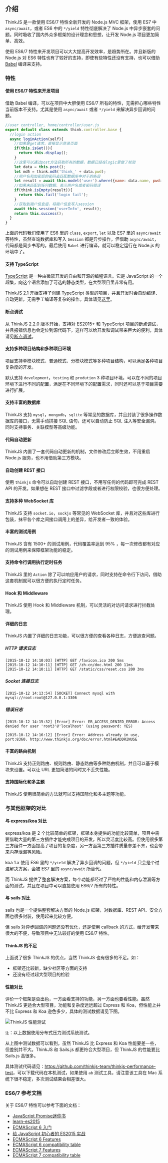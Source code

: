 ## 介绍

ThinkJS 是一款使用 ES6/7 特性全新开发的 Node.js MVC 框架，使用 ES7 中 `async/await`，或者 ES6 中的 `*/yield` 特性彻底解决了 Node.js 中异步嵌套的问题。同时吸收了国内外众多框架的设计理念和思想，让开发 Node.js 项目更加简单、高效。

使用 ES6/7 特性来开发项目可以大大提高开发效率，是趋势所在。并且新版的 Node.js 对 ES6 特性也有了较好的支持，即使有些特性还没有支持，也可以借助 [Babel](http://babeljs.io/) 编译来支持。


### 特性

#### 使用 ES6/7 特性来开发项目

借助 Babel 编译，可以在项目中大胆使用 ES6/7 所有的特性，无需担心哪些特性当前版本不支持。尤其是使用 `async/await` 或者 `*/yield` 来解决异步回调的问题。

```js
//user controller, home/controller/user.js
export default class extends think.controller.base {
  //login action
  async loginAction(self){
    //如果是get请求，直接显示登录页面
    if(this.isGet()){
      return this.display();
    }
    //这里可以通过post方法获取所有的数据，数据已经在logic里做了校验
    let data = this.post();
    let md5 = think.md5('think_' + data.pwd);
    //用户名和加密后的密码去匹配数据库中对于的条目
    let result = await this.model('user').where({name: data.name, pwd: md5}).find();
    //如果未匹配到任何数据，表示用户名或者密码错误
    if(think.isEmpty(result)){
      return this.fail('login fail');
    }
    //获取到用户信息后，将用户信息写入session
    await this.session('userInfo', result);
    return this.success();
  }
}
```

上面的代码我们使用了 ES6 里的 `class`, `export`, `let` 以及 ES7 里的 `async/await` 等特性，虽然查询数据库和写入 `Session` 都是异步操作，但借助 `async/await`，代码都是同步书写的。最后使用 `Babel` 进行编译，就可以稳定运行在 Node.js 的环境中了。

#### 支持 TypeScript

[TypeScript](http://www.typescriptlang.org/) 是一种由微软开发的自由和开源的编程语言。它是 JavaScript 的一个超集，向这个语言添加了可选的静态类型，在大型项目里非常有用。

ThinkJS 2.1 开始支持了创建 TypeScript 类型的项目，并且开发时会自动编译、自动更新，无需手工编译等复杂的操作。具体请见[这里](./typescript.html)。

#### 断点调试

从 ThinkJS 2.2.0 版本开始，支持对 ES2015+ 和 TypeScript 项目的断点调试，并且报错信息也会定位到源代码下，这样可以给开发和调试带来巨大的便利，具体请见[断点调试](/doc/debug.html)。

#### 支持多种项目结构和多种项目环境

项目支持单模块模式、普通模式、分模块模式等多种项目结构，可以满足各种项目复杂度的开发。

默认支持 `development`，`testing` 和 `prodution` 3 种项目环境，可以在不同的项目环境下进行不同的配置，满足在不同环境下的配置需求，同时还可以基于项目需要进行扩展。


#### 支持丰富的数据库

ThinkJS 支持 `mysql`，`mongodb`，`sqlite` 等常见的数据库，并且封装了很多操作数据库的接口，无需手动拼接 SQL 语句，还可以自动防止 SQL 注入等安全漏洞。同时支持事务、关联模型等高级功能。

#### 代码自动更新

ThinkJS 内置了一套代码自动更新的机制，文件修改后立即生效，不用重启 Node.js 服务，也不用借助第三方模块。

#### 自动创建 REST 接口

使用 `thinkjs` 命令可以自动创建 REST 接口，不用写任何的代码即可完成 REST API 的开发。如果想在 REST 接口中过滤字段或者进行权限校验，也很方便处理。

#### 支持多种 WebSocket 库

ThinkJS 支持 `socket.io`，`sockjs` 等常见的 WebSocket 库，并且对这些库进行包装，抹平各个库之间接口调用上的差异，给开发者一致的体验。

#### 丰富的测试用例

ThinkJS 含有 1500+ 的测试用例，代码覆盖率达到 95% ，每一次修改都有对应的测试用例来保障框架功能的稳定。

#### 支持命令行调用执行定时任务

ThinkJS 里的 `Action` 除了可以响应用户的请求，同时支持在命令行下访问，借助这套机制就可以很方便的执行定时任务。

#### Hook 和 Middleware

ThinkJS 使用 Hook 和 Middleware 机制，可以灵活的对访问请求进行拦截处理。

#### 详细的日志

ThinkJS 内置了详细的日志功能，可以很方便的查看各种日志，方便追查问题。

##### HTTP 请求日志
```
[2015-10-12 14:10:03] [HTTP] GET /favicon.ico 200 5ms
[2015-10-12 14:10:11] [HTTP] GET /zh-cn/doc.html 200 11ms
[2015-10-12 14:10:11] [HTTP] GET /static/css/reset.css 200 3ms
```

##### Socket 连接日志

```
[2015-10-12 14:13:54] [SOCKET] Connect mysql with mysql://root:root@127.0.0.1:3306
```

##### 错误日志

```
[2015-10-12 14:15:32] [Error] Error: ER_ACCESS_DENIED_ERROR: Access denied for user 'root3'@'localhost' (using password: YES)

[2015-10-12 14:16:12] [Error] Error: Address already in use, port:8360. http://www.thinkjs.org/doc/error.html#EADDRINUSE
```

#### 丰富的路由机制

ThinkJS 支持正则路由、规则路由、静态路由等多种路由机制，并且可以基于模块来设置。可以让 URL 更加简洁的同时又不丢失性能。

#### 支持国际化和多主题

ThinkJS 使用很简单的方法就可以支持国际化和多主题等功能。

### 与其他框架的对比

#### 与 express/koa 对比

express/koa 是 2 个比较简单的框架，框架本身提供的功能比较简单，项目中需要借助大量的第三方插件才能完成项目的开发，所以灵活度比较高。但使用很多第三方组件一方面提高了项目的复杂度，另一方面第三方插件质量参差不齐，也会带来内存泄漏等风险。

koa 1.x 使用 ES6 里的 `*/yield` 解决了异步回调的问题，但 `*/yield` 只会是个过渡解决方案，会被 ES7 里的 `async/await` 所替代。

而 ThinkJS 提供了整套解决方案，每个功能都经过了严格的性能和内存泄漏等方面的测试，并且在项目中可以直接使用 ES6/7 所有的特性。

#### 与 sails 对比

sails 也是一个提供整套解决方案的 Node.js 框架，对数据库、REST API、安全方面也很多封装，使用起来比较方便。

但 sails 对异步回调的问题还没有优化，还是使用 callback 的方式，给开发带来很大的不便，导致项目中无法较好的使用 ES6/7 特性。


#### ThinkJS 的不足

上面说了很多 ThinkJS 的优点，当然 ThinkJS 也有很多的不足。如：

* 框架还比较新，缺少社区等方面的支持
* 还没有经过超大型项目的检验

#### 性能对比

评价一个框架是否出色，一方面看支持的功能，另一方面也要看性能。虽然 ThinkJS 更适合大型项目，功能和复杂度远远超过 Express 和 Koa，但性能上并不比 Express 和 Koa 逊色多少，具体的测试数据请见下图。

<img src="https://p.ssl.qhimg.com/t018bc14974bff742de.jpg" alt="ThinkJS 性能测试" style="max-width:100%">

`注`：以上数据使用分布式压力测试系统测试。


从上图中测试数据可以看到，虽然 ThinkJS 比 Express 和 Koa 性能要差一些，但差别并不大。ThinkJS 和 Sails.js 都更符合大型项目，但 ThinkJS 的性能要比 Sails.js 高很多。

具体测试代码请见：<https://github.com/thinkjs-team/thinkjs-performance-test>，可以下载代码在本机测试，如果使用 `ab` 测试工具，请注意该工具在 Mac 系统下很不稳定，多次测试结果会相差很大。

### ES6/7 参考文档

关于 ES6/7 特性可以参考下面的文档：

* [JavaScript Promise迷你书](http://liubin.github.io/promises-book/#ch2-promise-all)
* [learn-es2015](http://babeljs.io/docs/learn-es2015/)
* [ECMAScript 6 入门](http://es6.ruanyifeng.com/)
* [给 JavaScript 初心者的 ES2015 实战](http://gank.io/post/564151c1f1df1210001c9161)
* [ECMAScript 6 Features](https://github.com/lukehoban/es6features)
* [ECMAScript 6 compatibility table](http://kangax.github.io/compat-table/es6/)
* [ECMAScript 7 Features](https://github.com/hemanth/es7-features)
* [ECMAScript 7 compatibility table](http://kangax.github.io/compat-table/es7/)

